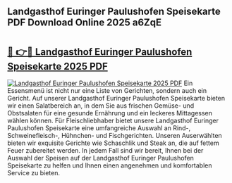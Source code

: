 ## Landgasthof Euringer Paulushofen Speisekarte PDF Download Online 2025 a6ZqE

# <h2><a href="http://gccuy11.nevu.top/?p=Landgasthof+Euringer+Paulushofen+Speisekarte">🔗 👉🔴 Landgasthof Euringer Paulushofen Speisekarte 2025 PDF</a></h2>

[![Landgasthof Euringer Paulushofen Speisekarte 2025 PDF](https://i.imgur.com/dBaPXMq.png)](http://gccuy11.nevu.top/?p=Landgasthof+Euringer+Paulushofen+Speisekarte)
Ein Essensmenü ist nicht nur eine Liste von Gerichten, sondern auch ein Gericht. Auf unserer Landgasthof Euringer Paulushofen Speisekarte bieten wir einen Salatbereich an, in dem Sie aus frischen Gemüse- und Obstsalaten für eine gesunde Ernährung und ein leckeres Mittagessen wählen können. Für Fleischliebhaber bietet unsere Landgasthof Euringer Paulushofen Speisekarte eine umfangreiche Auswahl an Rind-, Schweinefleisch-, Hühnchen- und Fischgerichten. Unseren Auserwählten bieten wir exquisite Gerichte wie Schaschlik und Steak an, die auf fettem Feuer zubereitet werden. In jedem Fall sind wir bereit, Ihnen bei der Auswahl der Speisen auf der Landgasthof Euringer Paulushofen Speisekarte zu helfen und Ihnen einen angenehmen und komfortablen Service zu bieten.
